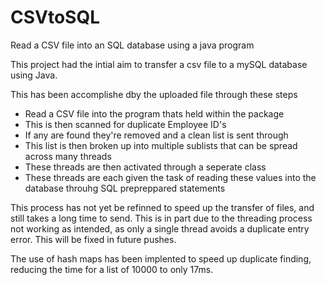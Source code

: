 # CSVtoSQL
Read a CSV file into an SQL database using a java program

This project had the intial aim to transfer a csv file to a mySQL database using Java.

This has been accomplishe dby the uploaded file through these steps

- Read a CSV file into the program thats held within the package
- This is then scanned for duplicate Employee ID's
- If any are found they're removed and a clean list is sent through
- This list is then broken up into multiple sublists that can be spread across many threads
- These threads are then activated through a seperate class
- These threads are each given the task of reading these values into the database throuhg SQL prepreppared statements


This process has not yet be refinned to speed up the transfer of files, and still takes a long time to send. This is in part due to the threading process not working as intended, as only a single thread avoids a duplicate entry error. This will be fixed in future pushes.

The use of hash maps has been implented to speed up duplicate finding, reducing the time for a list of 10000 to only 17ms.
